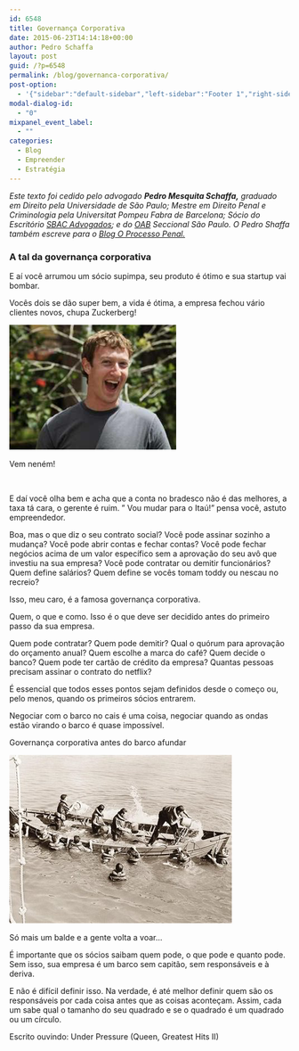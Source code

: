 ```yaml
---
id: 6548
title: Governança Corporativa
date: 2015-06-23T14:14:18+00:00
author: Pedro Schaffa
layout: post
guid: /?p=6548
permalink: /blog/governanca-corporativa/
post-option:
  - '{"sidebar":"default-sidebar","left-sidebar":"Footer 1","right-sidebar":"Footer 1","page-title":"","page-caption":""}'
modal-dialog-id:
  - "0"
mixpanel_event_label:
  - ""
categories:
  - Blog
  - Empreender
  - Estratégia
---
```

_Este texto foi cedido pelo advogado **Pedro Mesquita Schaffa,** graduado em Direito pela Universidade de São Paulo; Mestre em Direito Penal e Criminologia pela Universitat Pompeu Fabra de Barcelona; Sócio do Escritório <a href="http://www.sbac.com.br/pt/" target="_blank">SBAC Advogados</a>; e do <a href="http://oprocessopenal.blogspot.com.br/p/sobre-mim_27.html#" rel="nofollow">OAB</a> Seccional São Paulo. O Pedro Shaffa também escreve para o [Blog O Processo Penal.](http://oprocessopenal.blogspot.com.br/)_

### A tal da governança corporativa

E aí você arrumou um sócio supimpa, seu produto é ótimo e sua startup vai bombar.

Vocês dois se dão super bem, a vida é ótima, a empresa fechou vário clientes novos, chupa Zuckerberg!

<div id="attachment_6549" style="width: 310px" class="wp-caption aligncenter">
  <a href="/wp-content/uploads/2015/06/IMG_1.jpg"><img class="wp-image-6549 size-full" src="/wp-content/uploads/2015/06/IMG_1.jpg" alt="governança" width="300" height="224" /></a>

  <p class="wp-caption-text">
    Vem neném!
  </p>
</div>

&nbsp;

E daí você olha bem e acha que a conta no bradesco não é das melhores, a taxa tá cara, o gerente é ruim. &#8221; Vou mudar para o Itaú!&#8221; pensa você, astuto empreendedor.

Boa, mas o que diz o seu contrato social? Você pode assinar sozinho a mudança? Você pode abrir contas e fechar contas? Você pode fechar negócios acima de um valor específico sem a aprovação do seu avô que investiu na sua empresa? Você pode contratar ou demitir funcionários? Quem define salários? Quem define se vocês tomam toddy ou nescau no recreio?

Isso, meu caro, é a famosa governança corporativa.

Quem, o que e como. Isso é o que deve ser decidido antes do primeiro passo da sua empresa.

Quem pode contratar? Quem pode demitir? Qual o quórum para aprovação do orçamento anual? Quem escolhe a marca do café? Quem decide o banco? Quem pode ter cartão de crédito da empresa? Quantas pessoas precisam assinar o contrato do netflix?

É essencial que todos esses pontos sejam definidos desde o começo ou, pelo menos, quando os primeiros sócios entrarem.

Negociar com o barco no cais é uma coisa, negociar quando as ondas estão virando o barco é quase impossível.

Governança corporativa antes do barco afundar

[<img class=" size-full wp-image-6550 aligncenter" src="/wp-content/uploads/2015/06/IMG_2.jpg" alt="governança" width="400" height="302" />](/wp-content/uploads/2015/06/IMG_2.jpg)

Só mais um balde e a gente volta a voar&#8230;

É importante que os sócios saibam quem pode, o que pode e quanto pode. Sem isso, sua empresa é um barco sem capitão, sem responsáveis e à deriva.

E não é difícil definir isso. Na verdade, é até melhor definir quem são os responsáveis por cada coisa antes que as coisas aconteçam. Assim, cada um sabe qual o tamanho do seu quadrado e se o quadrado é um quadrado ou um círculo.

Escrito ouvindo: Under Pressure (Queen, Greatest Hits II)

<div class="embed-container">
</div>